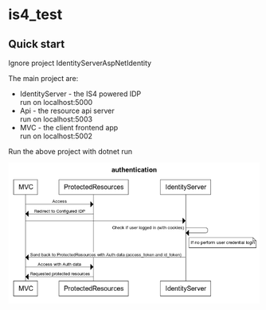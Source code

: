 # is4_test

## Quick start 
Ignore project IdentityServerAspNetIdentity

The main project are:

* IdentityServer - the IS4 powered IDP  
    run on localhost:5000
* Api -  the resource api server  
    run on localhost:5003
* MVC -  the client frontend app  
    run on localhost:5002

Run the above project with dotnet run

![architect](presentation/authentication.png)

